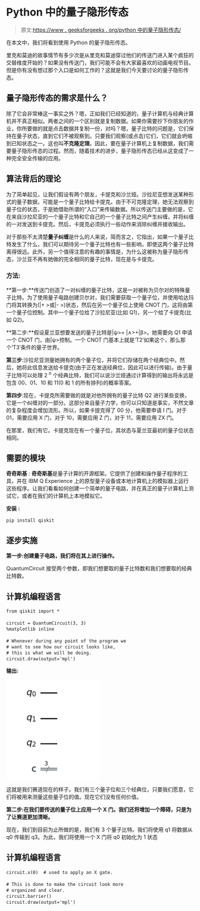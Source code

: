 # Python 中的量子隐形传态

> 原文:[https://www . geeksforgeeks . org/python 中的量子隐形传态/](https://www.geeksforgeeks.org/quantum-teleportation-in-python/)

在本文中，我们将看到使用 Python 的量子隐形传态。

里克和莫迪的故事情节有多少次是从里克和莫迪穿过他们的传送门进入某个疯狂的交替维度开始的？如果没有传送门，我们可能不会有大家最喜欢的动画电视节目。但是你有没有想过那个入口是如何工作的？这就是我们今天要讨论的量子隐形传态。

## 量子隐形传态的需求是什么？

除了它会非常棒这一事实之外？嗯，正如我们已经知道的，量子计算机与经典计算机并不真正相似。两者之间的一个区别就是复制数据。如果你需要抄下你朋友的作业，你所要做的就是点击数据并复制一份，对吗？嗯，量子比特的问题是，它们保持在量子状态，直到它们不被观察到。只要我们观察(或点击)它们，它们就会坍缩到已知状态之一。这也叫**不克隆定理**。因此，要在量子计算机上复制数据，我们需要量子隐形传态的过程。然而，随着技术的进步，量子隐形传态已经从这变成了一种完全安全传输的应用。

## 算法背后的理论

为了简单起见，让我们假设有两个朋友，卡提克和沙兰娅。沙拉尼亚想发送某种形式的量子数据，可能是一个量子比特给卡提克。由于不可克隆定理，她无法观察到量子位的状态，于是她借助所谓的“入口”来传输数据。所以传送门主要做的是，它在来自沙拉尼亚的一个量子比特和它自己的一个量子比特之间产生纠缠，并将纠缠的一对发送到卡提克。然后，卡提克必须执行一些动作来消除纠缠并接收输出。

对于那些不太清楚**量子纠缠**是什么的人来说，简而言之，它指出，如果一个量子比特发生了什么，我们可以期待另一个量子比特也有一些影响，即使这两个量子比特离得很远。此外，另一个值得注意的有趣的事情是，为什么这被称为量子隐形传态，沙兰亚不再有她做的完全相同的量子比特，现在是与卡提克。

### 方法:

**第一步:**传送门创造了一对纠缠的量子比特，这是一对被称为贝尔对的特殊量子比特。为了使用量子电路创建贝尔对，我们需要获取一个量子位，并使用哈达玛门将其转换为(|+ >或|- >)状态，然后在另一个量子位上使用 CNOT 门，这将由第一个量子位控制。其中一个量子位给了沙拉尼亚(比如 Q1)，另一个给了卡提克(比如 Q2)。

**第二步:**假设夏兰亚想要发送的量子比特是|ψ>= |∧>+|β>。她需要向 Q1 申请一个 CNOT 门，由|ψ>控制。一个 CNOT 门基本上就是‘T2’如果这个，那么那个‘T3’条件的量子世界。

**第三步**:沙拉尼亚测量她拥有的两个量子位，并将它们存储在两个经典位中。然后，她将此信息发送给卡提克(由于正在发送经典位，因此可以进行传输)。由于量子比特可以处理 2 <sup>n</sup> 个经典比特，我们可以说沙兰娅通过计算得到的输出将永远是包含 00、01、10 和 11(0 和 1 的所有排列)的概率答案。

**第四步**:现在，卡提克所需要做的就是对他所拥有的量子比特 Q2 进行某些变换，它是一个纠缠对的一部分。这部分来自量子力学，你可以只知道是事实，不然文章的复杂程度会增加流形。所以，如果卡提克得了 00 分，他需要申请 I 门。对于 01，需要应用 X 门，对于 10，需要应用 Z 门，对于 11，需要应用 ZX 门。

在那里，我们有它。卡提克现在有一个量子位，其状态与夏兰亚最初的量子位状态相同。

## 需要的模块

**奇奇斯基** : **奇奇斯基**是量子计算的开源框架。它提供了创建和操作量子程序的工具，并在 IBM Q Experience 上的原型量子设备或本地计算机上的模拟器上运行这些程序。让我们看看如何创建一个简单的量子电路，并在真正的量子计算机上测试它，或者在我们的计算机上本地模拟它。

**安装** **:**

```
pip install qiskit
```

## 逐步实施

**第一步:创建量子电路，我们将在其上进行操作。**

QuantumCircuit 接受两个参数，即我们想要取的量子比特数和我们想要取的经典比特数。

## 计算机编程语言

```
from qiskit import *

circuit = QuantumCircuit(3, 3)
%matplotlib inline

# Whenever during any point of the program we
# want to see how our circuit looks like,
# this is what we will be doing.
circuit.draw(output='mpl')
```

**输出:**

![](img/4a5ab04d55425892583d6e40cdf992b2.png)

这就是我们赛道现在的样子。我们有三个量子位和三个经典位，只要我们愿意，它们将被用来测量这些量子位的值。现在它们没有任何价值。

**第二步:在我们要传送的量子位上应用一个 X 门。我们还将增加一个障碍，只是为了让赛道更加清晰。**

现在，我们到目前为止所做的是，我们有 3 个量子比特。我们将使用 q1 将数据从 q0 传输到 q3。为此，我们将使用一个 X 门将 q0 初始化为 1 状态

## 计算机编程语言

```
circuit.x(0)  # used to apply an X gate.

# This is done to make the circuit look more 
# organized and clear.
circuit.barrier()
circuit.draw(output='mpl')
```